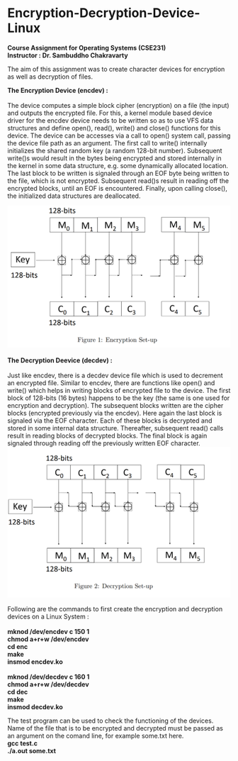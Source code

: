 # Encryption-Decryption-Device-Linux

<b> Course Assignment for Operating Systems (CSE231) </b> <br>
<b> Instructor : Dr. Sambuddho Chakravarty </b>

The aim of this assignment was to create character devices for encryption as well as decryption of files. 

<b> The Encryption Device (encdev) : </b><br><br>
The device computes a simple block cipher (encryption) on a file (the input) and outputs the encrypted file.
For this, a kernel module based device driver for the encdev device needs to be written so as to use VFS data structures and define open(), read(), write() and close() functions for this device.
The device can be accesses via a call to open() system call, passing the device file path as an argument. The first call to write() internally initializes the shared random key (a random 128-bit number). 
Subsequent write()s would result in the bytes being encrypted and stored internally in the kernel in some data structure, e.g. some dynamically allocated location. 
The last block to be written is signaled through an EOF byte being written to the file, which is not encrypted.
Subsequent read()s result in reading off the encrypted blocks, until an EOF is encountered. Finally, upon calling close(), the initialized data structures are deallocated.
<br>
<center>
<img src = "encdevice.png">
</center>
<br>
<b> The Decryption Deevice (decdev) : </b><br><br>
Just like encdev, there is a decdev device file which is used to decrement an encrypted file. Similar to encdev, there are functions like open() and write() which helps in writing blocks of encrypted file to the device. The first block of 128-bits (16 bytes) happens to be the key (the same is one used for encryption
and decryption). The subsequent blocks written are the cipher blocks (encrypted previously via the encdev). Here again the last block is signaled via the EOF character. Each of these blocks is decrypted and stored in some internal data structure.
Thereafter, subsequent read() calls result in reading blocks of decrypted blocks. The final block is again signaled through reading off the previously written EOF character.
<br>
<center>
<img src = "decdevice.png">
</center>

Following are the commands to first create the encryption and decryption devices on a Linux System : <br><br>
<b>
mknod /dev/encdev c 150 1 <br>
chmod a+r+w /dev/encdev <br>
cd enc <br>
make <br>
insmod encdev.ko <br>
<br>
mknod /dev/decdev c 160 1 <br>
chmod a+r+w /dev/decdev <br>
cd dec <br>
make <br>
insmod decdev.ko <br>
</b>

The test program can be used to check the functioning of the devices. Name of the file that is to be encrypted and decrypted must be passed as an argument on the comand line, for example some.txt here. <br>
<b>
gcc test.c <br>
./a.out some.txt <br>
</b>
